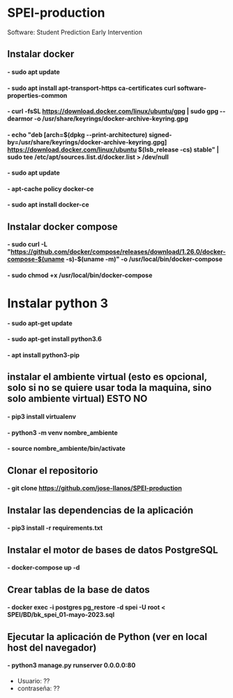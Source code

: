 # SPEI-production
Software: Student Prediction Early Intervention

## Instalar docker
#### - sudo apt update
#### - sudo apt install apt-transport-https ca-certificates curl software-properties-common
#### - curl -fsSL https://download.docker.com/linux/ubuntu/gpg | sudo gpg --dearmor -o /usr/share/keyrings/docker-archive-keyring.gpg
#### - echo "deb [arch=$(dpkg --print-architecture) signed-by=/usr/share/keyrings/docker-archive-keyring.gpg] https://download.docker.com/linux/ubuntu $(lsb_release -cs) stable" | sudo tee /etc/apt/sources.list.d/docker.list > /dev/null
#### - sudo apt update
#### - apt-cache policy docker-ce
#### - sudo apt install docker-ce

## Instalar docker compose
#### - sudo curl -L "https://github.com/docker/compose/releases/download/1.26.0/docker-compose-$(uname -s)-$(uname -m)" -o /usr/local/bin/docker-compose
#### - sudo chmod +x /usr/local/bin/docker-compose

# Instalar python 3
#### - sudo apt-get update
#### - sudo apt-get install python3.6
#### - apt install python3-pip

## instalar el ambiente virtual (esto es opcional, solo si no se quiere usar toda la maquina, sino solo ambiente virtual) ESTO NO
#### - pip3 install virtualenv
#### - python3 -m venv  nombre_ambiente
#### - source nombre_ambiente/bin/activate

## Clonar el repositorio
#### - git clone https://github.com/jose-llanos/SPEI-production

## Instalar las dependencias de la aplicación 
#### - pip3 install -r requirements.txt 

## Instalar el motor de bases de datos PostgreSQL
#### - docker-compose up -d

## Crear tablas de la base de datos 
#### - docker exec -i postgres pg_restore -d spei -U root < SPEI/BD/bk_spei_01-mayo-2023.sql

## Ejecutar la aplicación de Python (ver en local host del navegador)
#### - python3 manage.py runserver 0.0.0.0:80

- Usuario: ??
- contraseña: ??

